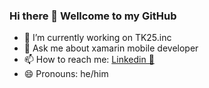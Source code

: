 ### Hi there 👋 Wellcome to my GitHub
- 📃 I’m currently working on TK25.inc
- 💬 Ask me about xamarin mobile developer 
- 📫 How to reach me: [Linkedin 💼](https://www.linkedin.com/in/thanghoang07)
- 😄 Pronouns: he/him 

<!--
✨ _special_ ✨ repository because its `README.md` (this file) appears on your GitHub profile.

Here are some ideas to get you started:

- 🔭 I’m currently working on ...
- 🌱 I’m currently learning ...
- 👯 I’m looking to collaborate on ...
- 🤔 I’m looking for help with ...
- 💬 Ask me about ...
- 📫 How to reach me: ...
- 😄 Pronouns: ...
- ⚡ Fun fact: ...
--> 

